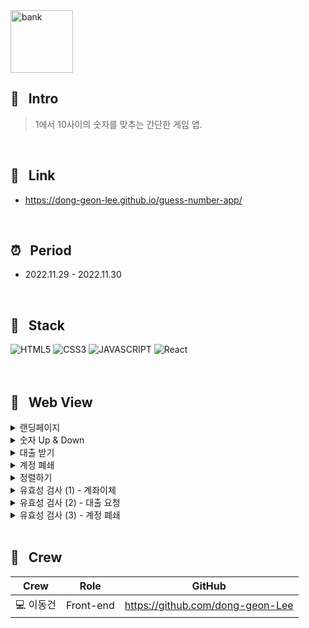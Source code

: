 <img width="100" height="100" alt="bank" src="https://user-images.githubusercontent.com/69576865/207801780-be3f75b6-0bb6-42c1-bcb8-950e32cd1cad.png">


## :mag_right: &nbsp; Intro

> 1에서 10사이의 숫자를 맞추는 간단한 게임 앱.
<br/>

## :link: &nbsp; Link
- https://dong-geon-lee.github.io/guess-number-app/
<br/>  

## :alarm_clock: &nbsp; Period
 - 2022.11.29 - 2022.11.30
<br/>

## :seedling: &nbsp; Stack  
![HTML5](https://img.shields.io/badge/HTML5-E34F26?style=for-the-badge&logo=HTML5&logoColor=fff)
![CSS3](https://img.shields.io/badge/CSS3-1572B6?style=for-the-badge&logo=CSS3&logoColor=fff)
![JAVASCRIPT](https://img.shields.io/badge/JavaScript-343a40?style=for-the-badge&logo=JavaScript&logoColor=F7DF1E)
![React](https://img.shields.io/badge/React-444444?style=for-the-badge&logo=React)
<br/>
<br/>
<br/>

## :eyes: &nbsp; Web View
<details>
<summary>랜딩페이지</summary>  
<div markdown="1">
</div>
<img width="600" alt=""
 src="https://user-images.githubusercontent.com/69576865/207805522-3b09a6eb-3913-40e6-be1e-c5e0b526b2bc.gif">
</details>

<details>
<summary>숫자 Up & Down</summary>  
<div markdown="1">
</div>
<img width="600" alt=""
 src="https://user-images.githubusercontent.com/69576865/207806123-c7748590-9148-47bc-8805-b9711ee8e9c3.gif">
</details>

<details>
<summary>대출 받기</summary>  
<div markdown="1">
</div>
<img width="600" alt=""
 src="https://user-images.githubusercontent.com/69576865/207613936-5bcffdd3-57ef-4417-9f66-bcc25781ab31.gif">
</details>

<details>
<summary>계정 폐쇄</summary>  
<div markdown="1">
</div>
<img width="600" alt=""
 src="https://user-images.githubusercontent.com/69576865/207615968-0597d1dc-b7db-426a-8151-55f8e56c3178.gif">
</details>

<details>
<summary>정렬하기</summary>  
<div markdown="1">
</div>
<img width="600" alt=""
 src="https://user-images.githubusercontent.com/69576865/207617366-baa91f0f-38f0-4b79-b0b8-38ede2542e05.gif">
</details>

<details>
<summary>유효성 검사 (1) - 계좌이체</summary>  
 <img width="600" alt=""
 src="https://user-images.githubusercontent.com/69576865/207621527-1b2e1577-e792-45a3-936c-16f704834513.gif">
 <div markdown="1">
   <h4>예외조건</h4>
   <p>1) 계좌번호를 입력하지 않는 경우</p>
   <p>2) 이체금액을 입력하지 않는 경우</p>
   <p>3) 계좌번호 이체금액 모두 입력하지 않는 경우</p>
   <p>4) 자기 스스로에게 이체하는 경우</p>
   <p>5) 잘못된 계좌번호를 입력하는 경우</p>
   <p>6) 이체한도 100만원을 초과하는 경우</p>
   <p>7) 잔액이 부족한 경우 </p>
 </div>
</details>

<details>
<summary>유효성 검사 (2) - 대출 요청</summary>  
 <img width="600" alt=""
 src="https://user-images.githubusercontent.com/69576865/207626418-e099a905-f3e6-40a7-94cf-7968ad0ec964.gif">
 <div markdown="1">
   <h4>예외조건</h4>
   <p>1) 계좌명의를 입력하지 않는 경우</p>
   <p>2) 대출금액을 입력하지 않는 경우</p>
   <p>3) 계좌명의와 대출금액 모두 입력하지 않는 경우</p>
   <p>4) 본의명의로 대출하지 않는 경우</p>
   <p>5) 대출한도 1000만원을 초과하는 경우</p>
 </div>
</details>

<details>
<summary>유효성 검사 (3) - 계정 폐쇄</summary>  
 <img width="600" alt=""
 src="https://user-images.githubusercontent.com/69576865/207628572-ae7799c3-6103-4032-982d-eb7c5daa3000.gif">
 <div markdown="1">
   <h4>예외조건</h4>
   <p>1) 아이디를 입력하지 않는 경우</p>
   <p>2) 비밀번호을 입력하지 않는 경우</p>
   <p>3) 아이디가 존재하지 않거나 일치하지 않는 경우</p>
   <p>4) 비밀번호가 일치하지 않는 경우</p>
   <p>5) 아이디와 비밀번호 모두 입력하지 않은 경우</p>
 </div>
</details>
</br>

## :bust_in_silhouette: &nbsp; Crew
Crew | Role | GitHub
----- | ----- | -----
💻 이동건 | Front-end | https://github.com/dong-geon-Lee
<br/>
